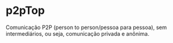 # p2pTop
 Comunicação P2P (person to person/pessoa para pessoa), sem intermediários, ou seja, comunicação privada e anônima.
